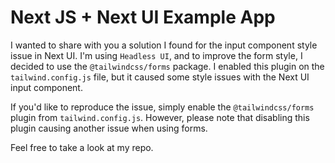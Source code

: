 # Next JS + Next UI Example App

I wanted to share with you a solution I found for the input component style issue in Next UI. I'm using `Headless UI`, and to improve the form style, I decided to use the `@tailwindcss/forms` package. I enabled this plugin on the `tailwind.config.js` file, but it caused some style issues with the Next UI input component.

If you'd like to reproduce the issue, simply enable the `@tailwindcss/forms` plugin from `tailwind.config.js`. However, please note that disabling this plugin causing another issue when using forms.

Feel free to take a look at my repo.
